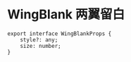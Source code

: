 # WingBlank 两翼留白

<code src="./demos/demo1.tsx"></code>


```code
export interface WingBlankProps {
    style?: any;
    size: number;
}
```
